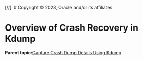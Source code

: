 [//]: # Copyright © 2023, Oracle and/or its affiliates.

# Overview of Crash Recovery in Kdump

**Parent topic:**[Capture Crash Dump Details Using Kdump](../topics/cockpit-kdump.md)

